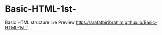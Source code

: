 # Basic-HTML-1st-
Basic HTML structure
live Preview
https://arafatbinibrahim.github.io/Basic-HTML-1st-/
